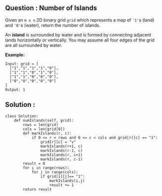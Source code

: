 ## Question : Number of Islands

Given an `m x n` 2D binary grid `grid` which represents a map of `'1'`s (land) and `'0'`s (water), return the number of islands.

An **island** is surrounded by water and is formed by connecting adjacent lands horizontally or vertically. You may assume all four edges of the grid are all surrounded by water.

**Example:**
```
Input: grid = [
  ["1","1","1","1","0"],
  ["1","1","0","1","0"],
  ["1","1","0","0","0"],
  ["0","0","0","0","0"]
]
Output: 1
```

## Solution :

```python3
class Solution:
    def numIslands(self, grid):
        rows = len(grid)
        cols = len(grid[0])
        def markIslands(r, c):
            if 0 <= r < rows and 0 <= c < cols and grid[r][c] == "1":
                grid[r][c] = "v"
                markIslands(r+1, c)
                markIslands(r-1, c)
                markIslands(r, c+1)
                markIslands(r, c-1)
        result = 0
        for i in range(rows):
            for j in range(cols):
                if grid[i][j]== "1":
                    markIslands(i,j)
                    result += 1
        return result
```